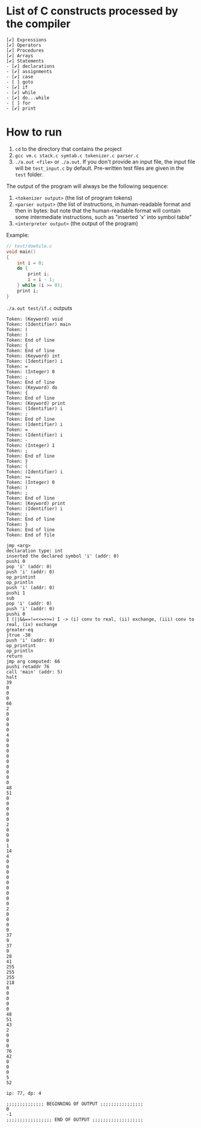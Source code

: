# List of C constructs processed by the compiler

```
[✔] Expressions
[✔] Operators
[✔] Procedures
[✔] Arrays
[✔] Statements
- [✔] declarations
- [✔] assignments
- [✔] case
- [ ] goto 
- [✔] if
- [✔] while
- [✔] do...while
- [ ] for
- [✔] print
```

# How to run
1. `cd` to the directory that contains the project
1. `gcc vm.c stack.c symtab.c tokenizer.c parser.c`
1. `./a.out <file>` or `./a.out`. If you don't provide an input file, the input file will be `test_input.c` by default. Pre-written test files are given in the `test` folder.

The output of the program will always be the following sequence:
1. `<tokenizer output>` (the list of program tokens)
1. `<parser output>` (the list of instructions, in human-readable format and then in bytes: but note that the human-readable format will contain some intermediate instructions, such as "inserted 'x' into symbol table"
1. `<interpreter output>` (the output of the program)

Example: 

```c
// test/dowhile.c
void main()
{
    int i = 0;
    do {
        print i;
        i = i - 1;
    } while (i >= 0);
    print i;
}
```

`./a.out test/if.c` outputs

```console
Token: (Keyword) void
Token: (Identifier) main
Token: (
Token: )
Token: End of line
Token: {
Token: End of line
Token: (Keyword) int
Token: (Identifier) i
Token: =
Token: (Integer) 0
Token: ;
Token: End of line
Token: (Keyword) do
Token: {
Token: End of line
Token: (Keyword) print
Token: (Identifier) i
Token: ;
Token: End of line
Token: (Identifier) i
Token: =
Token: (Identifier) i
Token: -
Token: (Integer) 1
Token: ;
Token: End of line
Token: }
Token: (
Token: (Identifier) i
Token: >=
Token: (Integer) 0
Token: )
Token: ;
Token: End of line
Token: (Keyword) print
Token: (Identifier) i
Token: ;
Token: End of line
Token: }
Token: End of line
Token: End of file
```

```console
jmp <arg>
declaration type: int
inserted the declared symbol 'i' (addr: 0)
pushi 0
pop 'i' (addr: 0)
push 'i' (addr: 0)
op_printint
op_println
push 'i' (addr: 0)
pushi 1
sub
pop 'i' (addr: 0)
push 'i' (addr: 0)
pushi 0
I (||&&==!=<<=>>=) I -> (i) conv to real, (ii) exchange, (iii) conv to real, (iv) exchange
greater-eq
jtrue -38
push 'i' (addr: 0)
op_printint
op_println
return
jmp arg computed: 66
pushi retaddr 76
call 'main' (addr: 5)
halt
39
0
0
0
66
2
0
0
0
0
4
0
0
0
0
0
0
0
0
0
48
51
0
0
0
0
0
2
0
0
0
1
14
4
0
0
0
0
0
0
0
0
0
2
0
0
0
0
37
9
37
9
28
41
255
255
255
218
0
0
0
0
0
48
51
43
2
0
0
0
76
42
0
0
0
5
52

ip: 77, dp: 4
```

```console
;;;;;;;;;;;;;; BEGINNING OF OUTPUT ;;;;;;;;;;;;;;;;
0
-1
;;;;;;;;;;;;;;;;; END OF OUTPUT ;;;;;;;;;;;;;;;;;;;
```
